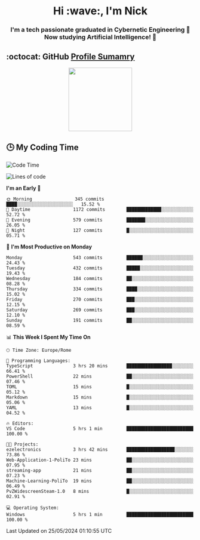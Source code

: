 <h1 align="center">Hi :wave:, I'm Nick</h1>

<h3 align="center">I'm a tech passionate graduated in Cybernetic Engineering 🤖<br>
Now studying Artificial Intelligence! 🧠</h3>


## :octocat: GitHub <a href="https://github.com/vn7n24fzkq/github-profile-summary-cards">Profile Sumamry</a>

<p align="center">
   <img style="height:170px;display:inline-block"  src="http://github-profile-summary-cards.vercel.app/api/cards/profile-details?username=CodeClimberNT&theme=github_dark" />
<!--    <img style="height:170px;display:inline-block"  src="http://github-profile-summary-cards.vercel.app/api/cards/repos-per-language?username=CodeClimberNT&theme=github_dark&exclude=" /> -->
</p>

 ## :clock3: My Coding Time 
 
<!--START_SECTION:waka-->
![Code Time](http://img.shields.io/badge/Code%20Time-217%20hrs%205%20mins-blue)

![Lines of code](https://img.shields.io/badge/From%20Hello%20World%20I%27ve%20Written-2.7%20million%20lines%20of%20code-blue)

**I'm an Early 🐤** 

```text
🌞 Morning                345 commits         ████░░░░░░░░░░░░░░░░░░░░░   15.52 % 
🌆 Daytime                1172 commits        █████████████░░░░░░░░░░░░   52.72 % 
🌃 Evening                579 commits         ███████░░░░░░░░░░░░░░░░░░   26.05 % 
🌙 Night                  127 commits         █░░░░░░░░░░░░░░░░░░░░░░░░   05.71 % 
```
📅 **I'm Most Productive on Monday** 

```text
Monday                   543 commits         ██████░░░░░░░░░░░░░░░░░░░   24.43 % 
Tuesday                  432 commits         █████░░░░░░░░░░░░░░░░░░░░   19.43 % 
Wednesday                184 commits         ██░░░░░░░░░░░░░░░░░░░░░░░   08.28 % 
Thursday                 334 commits         ████░░░░░░░░░░░░░░░░░░░░░   15.02 % 
Friday                   270 commits         ███░░░░░░░░░░░░░░░░░░░░░░   12.15 % 
Saturday                 269 commits         ███░░░░░░░░░░░░░░░░░░░░░░   12.10 % 
Sunday                   191 commits         ██░░░░░░░░░░░░░░░░░░░░░░░   08.59 % 
```


📊 **This Week I Spent My Time On** 

```text
🕑︎ Time Zone: Europe/Rome

💬 Programming Languages: 
TypeScript               3 hrs 20 mins       █████████████████░░░░░░░░   66.41 % 
PowerShell               22 mins             ██░░░░░░░░░░░░░░░░░░░░░░░   07.46 % 
TOML                     15 mins             █░░░░░░░░░░░░░░░░░░░░░░░░   05.12 % 
Markdown                 15 mins             █░░░░░░░░░░░░░░░░░░░░░░░░   05.06 % 
YAML                     13 mins             █░░░░░░░░░░░░░░░░░░░░░░░░   04.52 % 

🔥 Editors: 
VS Code                  5 hrs 1 min         █████████████████████████   100.00 % 

🐱‍💻 Projects: 
ezelectronics            3 hrs 42 mins       ██████████████████░░░░░░░   73.86 % 
Web-Application-1-PoliTo 23 mins             ██░░░░░░░░░░░░░░░░░░░░░░░   07.95 % 
streaming-app            21 mins             ██░░░░░░░░░░░░░░░░░░░░░░░   07.23 % 
Machine-Learning-PoliTo  19 mins             ██░░░░░░░░░░░░░░░░░░░░░░░   06.49 % 
PvZWidescreenSteam-1.0   8 mins              █░░░░░░░░░░░░░░░░░░░░░░░░   02.91 % 

💻 Operating System: 
Windows                  5 hrs 1 min         █████████████████████████   100.00 % 
```


 Last Updated on 25/05/2024 01:10:55 UTC
<!--END_SECTION:waka-->

